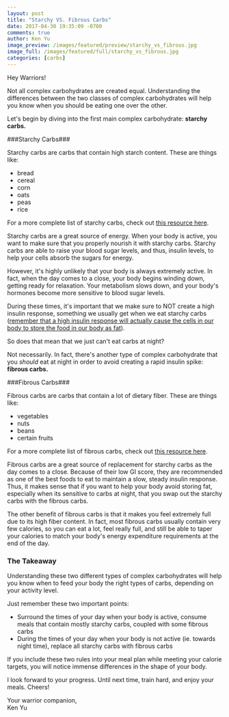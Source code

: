 ```yaml
---
layout: post
title: "Starchy VS. Fibrous Carbs"
date: 2017-04-30 19:35:09 -0700
comments: true
author: Ken Yu
image_preview: /images/featured/preview/starchy_vs_fibrous.jpg
image_full: /images/featured/full/starchy_vs_fibrous.jpg
categories: [carbs]
---
```


Hey Warriors!

Not all complex carbohydrates are created equal. Understanding the differences between the two classes of complex carbohydrates will help you know when you should be eating one over the other.

Let's begin by diving into the first main complex carbohydrate: **starchy carbs.**

###Starchy Carbs###

Starchy carbs are carbs that contain high starch content. These are things like:

- bread
- cereal
- corn
- oats
- peas
- rice

For a more complete list of starchy carbs, check out [this resource here](/food-sources/ "Food Sources List").

Starchy carbs are a great source of energy. When your body is active, you want to make sure that you properly nourish it with starchy carbs. Starchy carbs are able to raise your blood sugar levels, and thus, insulin levels, to help your cells absorb the sugars for energy.

However, it's highly unlikely that your body is always extremely active. In fact, when the day comes to a close, your body begins winding down, getting ready for relaxation. Your metabolism slows down, and your body's hormones become more sensitive to blood sugar levels.

During these times, it's important that we make sure to NOT create a high insulin response, something we usually get when we eat starchy carbs ([remember that a high insulin response will actually cause the cells in our body to store the food in our body as fat](/blog/2017/04/29/you-dont-have-to-eliminate-carbs/ "Insulin Effect")).

So does that mean that we just can't eat carbs at night?

Not necessarily. In fact, there's another type of complex carbohydrate that you *should* eat at night in order to avoid creating a rapid insulin spike: **fibrous carbs.**

###Fibrous Carbs###

Fibrous carbs are carbs that contain a lot of dietary fiber. These are things like:

- vegetables
- nuts
- beans
- certain fruits

For a more complete list of fibrous carbs, check out [this resource here](/food-sources/ "Food Sources List").

Fibrous carbs are a great source of replacement for starchy carbs as the day comes to a close. Because of their low GI score, they are recommended as one of the best foods to eat to maintain a slow, steady insulin response. Thus, it makes sense that if you want to help your body avoid storing fat, especially when its sensitive to carbs at night, that you swap out the starchy carbs with the fibrous carbs.

The other benefit of fibrous carbs is that it makes you feel extremely full due to its high fiber content. In fact, most fibrous carbs usually contain very few calories, so you can eat a lot, feel really full, and still be able to taper your calories to match your body's energy expenditure requirements at the end of the day.

### The Takeaway ###

Understanding these two different types of complex carbohydrates will help you know when to feed your body the right types of carbs, depending on your activity level.

Just remember these two important points:

- Surround the times of your day when your body is active, consume meals that contain mostly starchy carbs, coupled with some fibrous carbs
- During the times of your day when your body is not active (ie. towards night time), replace all starchy carbs with fibrous carbs

If you include these two rules into your meal plan while meeting your calorie targets, you will notice immense differences in the shape of your body.

I look forward to your progress. Until next time, train hard, and enjoy your meals. Cheers!

Your warrior companion,</br>
Ken Yu
